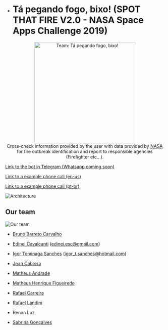 * # Tá pegando fogo, bixo! (SPOT THAT FIRE V2.0 - NASA Space Apps Challenge 2019)
<p align="center">
  <a href="https://2019.spaceappschallenge.org/challenges/living-our-world/spot-fire-v20/teams/ta-pegando-fogo-bixo/project" target="blank"><img src="https://github.com/neiesc/ta-pegando-fogo/raw/master/layout/report_that_fire.width-800.png" width="320" alt="Team: Tá pegando fogo, bixo!" /></a>
  <br/>
  Cross-check information provided by the user with data provided by <a href="https://www.nasa.gov/" target="blank">NASA</a> for fire outbreak identification and report to responsible agencies (Firefighter etc...).
</p>

[Link to the bot in Telegram (Whatsapp coming soon)](https://t.me/TaPegandoFogoBichoBot)

[Link to a example phone call (en-us)](https://soundcloud.com/neiesc/nasa-space-apps-report-that-fire-en-us)

[Link to a example phone call (pt-br)](https://soundcloud.com/neiesc/nasa-space-apps-report-that-fire-pt-br)

![Architecture](https://github.com/neiesc/ta-pegando-fogo/raw/master/solution/architecture.jpeg)

## Our team

![Our team](https://github.com/neiesc/ta-pegando-fogo/raw/master/solution/our-team.jpeg)

* [Bruno Barreto Carvalho](https://www.facebook.com/people/Bruno-Barreto-Carvalho/100013237128030)

* [Edinei Cavalcanti](https://edinei.dev) (edinei.esc@gmail.com)

* [Igor Tominaga Sanches](https://www.instagram.com/igor_oriental/) (igor_t.sanches@hotmail.com)

* [Jean Cabrera](https://www.facebook.com/JeanCabreraa)

* [Matheus Andrade](https://www.facebook.com/matheus.carreiraandrade)

* [Matheus Henrique Figueiredo](https://www.facebook.com/matheushenrique.figueiredorafael)

* [Rafael Carreira](https://www.facebook.com/rafel747)

* [Rafael Landim](https://www.facebook.com/rafael.landim.3975)

* Renan Luz

* [Sabrina Gonçalves](https://www.facebook.com/sabrina.goncalves.42)